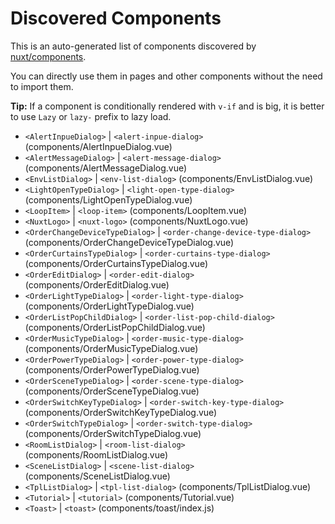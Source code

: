 # Discovered Components

This is an auto-generated list of components discovered by [nuxt/components](https://github.com/nuxt/components).

You can directly use them in pages and other components without the need to import them.

**Tip:** If a component is conditionally rendered with `v-if` and is big, it is better to use `Lazy` or `lazy-` prefix to lazy load.

- `<AlertInpueDialog>` | `<alert-inpue-dialog>` (components/AlertInpueDialog.vue)
- `<AlertMessageDialog>` | `<alert-message-dialog>` (components/AlertMessageDialog.vue)
- `<EnvListDialog>` | `<env-list-dialog>` (components/EnvListDialog.vue)
- `<LightOpenTypeDialog>` | `<light-open-type-dialog>` (components/LightOpenTypeDialog.vue)
- `<LoopItem>` | `<loop-item>` (components/LoopItem.vue)
- `<NuxtLogo>` | `<nuxt-logo>` (components/NuxtLogo.vue)
- `<OrderChangeDeviceTypeDialog>` | `<order-change-device-type-dialog>` (components/OrderChangeDeviceTypeDialog.vue)
- `<OrderCurtainsTypeDialog>` | `<order-curtains-type-dialog>` (components/OrderCurtainsTypeDialog.vue)
- `<OrderEditDialog>` | `<order-edit-dialog>` (components/OrderEditDialog.vue)
- `<OrderLightTypeDialog>` | `<order-light-type-dialog>` (components/OrderLightTypeDialog.vue)
- `<OrderListPopChildDialog>` | `<order-list-pop-child-dialog>` (components/OrderListPopChildDialog.vue)
- `<OrderMusicTypeDialog>` | `<order-music-type-dialog>` (components/OrderMusicTypeDialog.vue)
- `<OrderPowerTypeDialog>` | `<order-power-type-dialog>` (components/OrderPowerTypeDialog.vue)
- `<OrderSceneTypeDialog>` | `<order-scene-type-dialog>` (components/OrderSceneTypeDialog.vue)
- `<OrderSwitchKeyTypeDialog>` | `<order-switch-key-type-dialog>` (components/OrderSwitchKeyTypeDialog.vue)
- `<OrderSwitchTypeDialog>` | `<order-switch-type-dialog>` (components/OrderSwitchTypeDialog.vue)
- `<RoomListDialog>` | `<room-list-dialog>` (components/RoomListDialog.vue)
- `<SceneListDialog>` | `<scene-list-dialog>` (components/SceneListDialog.vue)
- `<TplListDialog>` | `<tpl-list-dialog>` (components/TplListDialog.vue)
- `<Tutorial>` | `<tutorial>` (components/Tutorial.vue)
- `<Toast>` | `<toast>` (components/toast/index.js)
